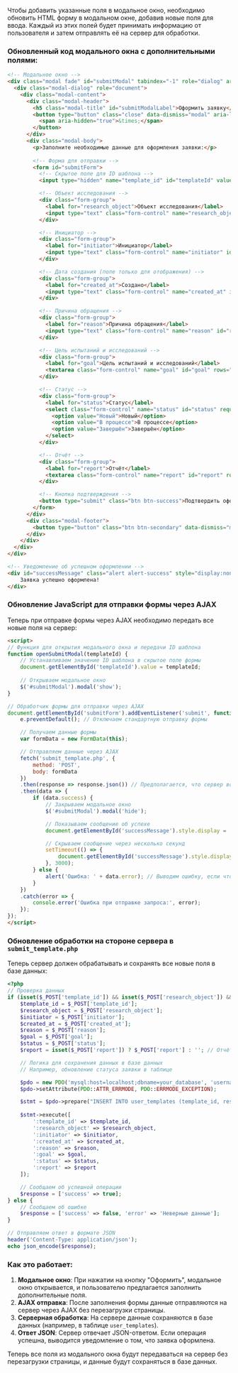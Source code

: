 Чтобы добавить указанные поля в модальное окно, необходимо обновить HTML форму в модальном окне, добавив новые поля для ввода. Каждый из этих полей будет принимать информацию от пользователя и затем отправлять её на сервер для обработки.

### Обновленный код модального окна с дополнительными полями:

```html
<!-- Модальное окно -->
<div class="modal fade" id="submitModal" tabindex="-1" role="dialog" aria-labelledby="submitModalLabel" aria-hidden="true">
  <div class="modal-dialog" role="document">
    <div class="modal-content">
      <div class="modal-header">
        <h5 class="modal-title" id="submitModalLabel">Оформить заявку</h5>
        <button type="button" class="close" data-dismiss="modal" aria-label="Close">
          <span aria-hidden="true">&times;</span>
        </button>
      </div>
      <div class="modal-body">
        <p>Заполните необходимые данные для оформления заявки:</p>
        
        <!-- Форма для отправки -->
        <form id="submitForm">
          <!-- Скрытое поле для ID шаблона -->
          <input type="hidden" name="template_id" id="templateId" value="">

          <!-- Объект исследования -->
          <div class="form-group">
            <label for="research_object">Объект исследования</label>
            <input type="text" class="form-control" name="research_object" id="research_object" required>
          </div>

          <!-- Инициатор -->
          <div class="form-group">
            <label for="initiator">Инициатор</label>
            <input type="text" class="form-control" name="initiator" id="initiator" required>
          </div>

          <!-- Дата создания (поле только для отображения) -->
          <div class="form-group">
            <label for="created_at">Создано</label>
            <input type="text" class="form-control" name="created_at" id="created_at" value="<?php echo date('Y-m-d H:i:s'); ?>" readonly>
          </div>

          <!-- Причина обращения -->
          <div class="form-group">
            <label for="reason">Причина обращения</label>
            <input type="text" class="form-control" name="reason" id="reason" required>
          </div>

          <!-- Цель испытаний и исследований -->
          <div class="form-group">
            <label for="goal">Цель испытаний и исследований</label>
            <textarea class="form-control" name="goal" id="goal" rows="3" required></textarea>
          </div>

          <!-- Статус -->
          <div class="form-group">
            <label for="status">Статус</label>
            <select class="form-control" name="status" id="status" required>
              <option value="Новый">Новый</option>
              <option value="В процессе">В процессе</option>
              <option value="Завершён">Завершён</option>
            </select>
          </div>

          <!-- Отчёт -->
          <div class="form-group">
            <label for="report">Отчёт</label>
            <textarea class="form-control" name="report" id="report" rows="3"></textarea>
          </div>

          <!-- Кнопка подтверждения -->
          <button type="submit" class="btn btn-success">Подтвердить оформление</button>
        </form>
      </div>
      <div class="modal-footer">
        <button type="button" class="btn btn-secondary" data-dismiss="modal">Отмена</button>
      </div>
    </div>
  </div>
</div>

<!-- Уведомление об успешном оформлении -->
<div id="successMessage" class="alert alert-success" style="display:none;">
    Заявка успешно оформлена!
</div>
```

### Обновление JavaScript для отправки формы через AJAX

Теперь при отправке формы через AJAX необходимо передать все новые поля на сервер:

```html
<script>
// Функция для открытия модального окна и передачи ID шаблона
function openSubmitModal(templateId) {
    // Устанавливаем значение ID шаблона в скрытое поле формы
    document.getElementById('templateId').value = templateId;
    
    // Открываем модальное окно
    $('#submitModal').modal('show');
}

// Обработчик формы для отправки через AJAX
document.getElementById('submitForm').addEventListener('submit', function(e) {
    e.preventDefault(); // Отключаем стандартную отправку формы

    // Получаем данные формы
    var formData = new FormData(this);

    // Отправляем данные через AJAX
    fetch('submit_template.php', {
        method: 'POST',
        body: formData
    })
    .then(response => response.json()) // Предполагается, что сервер возвращает JSON
    .then(data => {
        if (data.success) {
            // Закрываем модальное окно
            $('#submitModal').modal('hide');

            // Показываем сообщение об успехе
            document.getElementById('successMessage').style.display = 'block';

            // Скрываем сообщение через несколько секунд
            setTimeout(() => {
                document.getElementById('successMessage').style.display = 'none';
            }, 3000);
        } else {
            alert('Ошибка: ' + data.error); // Выводим ошибку, если что-то пошло не так
        }
    })
    .catch(error => {
        console.error('Ошибка при отправке запроса:', error);
    });
});
</script>
```

### Обновление обработки на стороне сервера в `submit_template.php`

Теперь сервер должен обрабатывать и сохранять все новые поля в базе данных:

```php
<?php
// Проверка данных
if (isset($_POST['template_id']) && isset($_POST['research_object']) && isset($_POST['initiator']) && isset($_POST['reason']) && isset($_POST['goal']) && isset($_POST['status'])) {
    $template_id = $_POST['template_id'];
    $research_object = $_POST['research_object'];
    $initiator = $_POST['initiator'];
    $created_at = $_POST['created_at'];
    $reason = $_POST['reason'];
    $goal = $_POST['goal'];
    $status = $_POST['status'];
    $report = isset($_POST['report']) ? $_POST['report'] : ''; // Отчёт может быть пустым

    // Логика для сохранения данных в базе данных
    // Например, обновление статуса заявки в таблице

    $pdo = new PDO('mysql:host=localhost;dbname=your_database', 'username', 'password');
    $pdo->setAttribute(PDO::ATTR_ERRMODE, PDO::ERRMODE_EXCEPTION);

    $stmt = $pdo->prepare("INSERT INTO user_templates (template_id, research_object, initiator, created_at, reason, goal, status, report) VALUES (:template_id, :research_object, :initiator, :created_at, :reason, :goal, :status, :report)");
    
    $stmt->execute([
        ':template_id' => $template_id,
        ':research_object' => $research_object,
        ':initiator' => $initiator,
        ':created_at' => $created_at,
        ':reason' => $reason,
        ':goal' => $goal,
        ':status' => $status,
        ':report' => $report
    ]);

    // Сообщаем об успешной операции
    $response = ['success' => true];
} else {
    // Сообщаем об ошибке
    $response = ['success' => false, 'error' => 'Неверные данные'];
}

// Отправляем ответ в формате JSON
header('Content-Type: application/json');
echo json_encode($response);
```

### Как это работает:

1. **Модальное окно**: При нажатии на кнопку "Оформить", модальное окно открывается, и пользователю предлагается заполнить дополнительные поля.
2. **AJAX отправка**: После заполнения формы данные отправляются на сервер через AJAX без перезагрузки страницы.
3. **Серверная обработка**: На сервере данные сохраняются в базе данных (например, в таблице `user_templates`).
4. **Ответ JSON**: Сервер отвечает JSON-ответом. Если операция успешна, выводится уведомление о том, что заявка оформлена.

Теперь все поля из модального окна будут передаваться на сервер без перезагрузки страницы, и данные будут сохраняться в базе данных.

